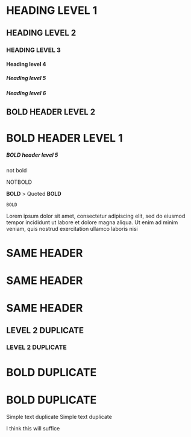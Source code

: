# HEADING LEVEL 1

## HEADING LEVEL 2

### HEADING LEVEL 3

#### Heading level 4

##### Heading level 5

##### Heading level 6

## **BOLD** HEADER LEVEL 2

# **BOLD** HEADER LEVEL 1

##### **BOLD** header level 5

not bold

NOTBOLD

**BOLD** \> Quoted **BOLD**

    BOLD

Lorem ipsum dolor sit amet, consectetur adipiscing elit, sed do eiusmod
tempor incididunt ut labore et dolore magna aliqua. Ut enim ad minim
veniam, quis nostrud exercitation ullamco laboris nisi

# SAME HEADER

# SAME HEADER

# SAME HEADER

## LEVEL 2 DUPLICATE

### LEVEL 2 DUPLICATE

# **BOLD** DUPLICATE

# **BOLD** DUPLICATE

Simple text duplicate Simple text duplicate

I think this will suffice
